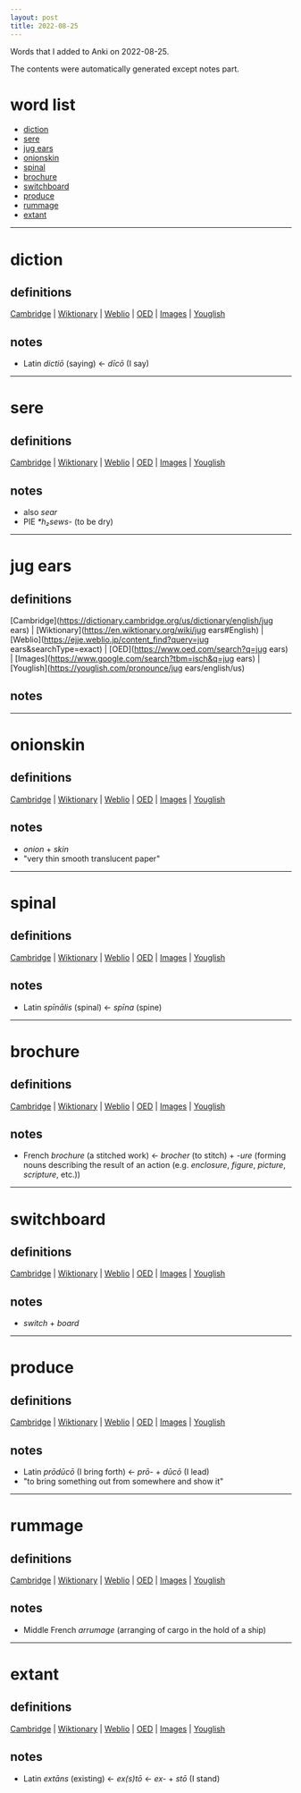 ```yaml
---
layout: post
title: 2022-08-25
---
```


Words that I added to Anki on 2022-08-25.

The contents were automatically generated except notes part.
# word list
- [diction](#diction)
- [sere](#sere)
- [jug ears](#jug-ears)
- [onionskin](#onionskin)
- [spinal](#spinal)
- [brochure](#brochure)
- [switchboard](#switchboard)
- [produce](#produce)
- [rummage](#rummage)
- [extant](#extant)

---

# diction
## definitions
[Cambridge](https://dictionary.cambridge.org/us/dictionary/english/diction)
|
[Wiktionary](https://en.wiktionary.org/wiki/diction#English)
|
[Weblio](https://ejje.weblio.jp/content_find?query=diction&searchType=exact)
|
[OED](https://www.oed.com/search?q=diction)
|
[Images](https://www.google.com/search?tbm=isch&q=diction)
|
[Youglish](https://youglish.com/pronounce/diction/english/us)

## notes
- Latin *dictiō* (saying) &lt;- *dīcō* (I say)

---

# sere
## definitions
[Cambridge](https://dictionary.cambridge.org/us/dictionary/english/sere)
|
[Wiktionary](https://en.wiktionary.org/wiki/sere#English)
|
[Weblio](https://ejje.weblio.jp/content_find?query=sere&searchType=exact)
|
[OED](https://www.oed.com/search?q=sere)
|
[Images](https://www.google.com/search?tbm=isch&q=sere)
|
[Youglish](https://youglish.com/pronounce/sere/english/us)

## notes
- also *sear*
- PIE *\*h₂sews-* (to be dry)

---

# jug ears
## definitions
[Cambridge](https://dictionary.cambridge.org/us/dictionary/english/jug ears)
|
[Wiktionary](https://en.wiktionary.org/wiki/jug ears#English)
|
[Weblio](https://ejje.weblio.jp/content_find?query=jug ears&searchType=exact)
|
[OED](https://www.oed.com/search?q=jug ears)
|
[Images](https://www.google.com/search?tbm=isch&q=jug ears)
|
[Youglish](https://youglish.com/pronounce/jug ears/english/us)

## notes

---

# onionskin
## definitions
[Cambridge](https://dictionary.cambridge.org/us/dictionary/english/onionskin)
|
[Wiktionary](https://en.wiktionary.org/wiki/onionskin#English)
|
[Weblio](https://ejje.weblio.jp/content_find?query=onionskin&searchType=exact)
|
[OED](https://www.oed.com/search?q=onionskin)
|
[Images](https://www.google.com/search?tbm=isch&q=onionskin)
|
[Youglish](https://youglish.com/pronounce/onionskin/english/us)

## notes
- *onion* + *skin*
- "very thin smooth translucent paper"

---

# spinal
## definitions
[Cambridge](https://dictionary.cambridge.org/us/dictionary/english/spinal)
|
[Wiktionary](https://en.wiktionary.org/wiki/spinal#English)
|
[Weblio](https://ejje.weblio.jp/content_find?query=spinal&searchType=exact)
|
[OED](https://www.oed.com/search?q=spinal)
|
[Images](https://www.google.com/search?tbm=isch&q=spinal)
|
[Youglish](https://youglish.com/pronounce/spinal/english/us)

## notes
- Latin *spīnālis* (spinal) &lt;- *spīna* (spine)

---

# brochure
## definitions
[Cambridge](https://dictionary.cambridge.org/us/dictionary/english/brochure)
|
[Wiktionary](https://en.wiktionary.org/wiki/brochure#English)
|
[Weblio](https://ejje.weblio.jp/content_find?query=brochure&searchType=exact)
|
[OED](https://www.oed.com/search?q=brochure)
|
[Images](https://www.google.com/search?tbm=isch&q=brochure)
|
[Youglish](https://youglish.com/pronounce/brochure/english/us)

## notes
- French *brochure* (a stitched work) &lt;- *brocher* (to stitch) + *-ure* (forming nouns describing the result of an action (e.g. *enclosure*, *figure*, *picture*, *scripture*, etc.))

---

# switchboard
## definitions
[Cambridge](https://dictionary.cambridge.org/us/dictionary/english/switchboard)
|
[Wiktionary](https://en.wiktionary.org/wiki/switchboard#English)
|
[Weblio](https://ejje.weblio.jp/content_find?query=switchboard&searchType=exact)
|
[OED](https://www.oed.com/search?q=switchboard)
|
[Images](https://www.google.com/search?tbm=isch&q=switchboard)
|
[Youglish](https://youglish.com/pronounce/switchboard/english/us)

## notes
- *switch* + *board*

---

# produce
## definitions
[Cambridge](https://dictionary.cambridge.org/us/dictionary/english/produce)
|
[Wiktionary](https://en.wiktionary.org/wiki/produce#English)
|
[Weblio](https://ejje.weblio.jp/content_find?query=produce&searchType=exact)
|
[OED](https://www.oed.com/search?q=produce)
|
[Images](https://www.google.com/search?tbm=isch&q=produce)
|
[Youglish](https://youglish.com/pronounce/produce/english/us)

## notes
- Latin *prōdūcō* (I bring forth) &lt;- *prō-* + *dūcō* (I lead)
- "to bring something out from somewhere and show it"

---

# rummage
## definitions
[Cambridge](https://dictionary.cambridge.org/us/dictionary/english/rummage)
|
[Wiktionary](https://en.wiktionary.org/wiki/rummage#English)
|
[Weblio](https://ejje.weblio.jp/content_find?query=rummage&searchType=exact)
|
[OED](https://www.oed.com/search?q=rummage)
|
[Images](https://www.google.com/search?tbm=isch&q=rummage)
|
[Youglish](https://youglish.com/pronounce/rummage/english/us)

## notes
- Middle French *arrumage* (arranging of cargo in the hold of a ship)

---

# extant
## definitions
[Cambridge](https://dictionary.cambridge.org/us/dictionary/english/extant)
|
[Wiktionary](https://en.wiktionary.org/wiki/extant#English)
|
[Weblio](https://ejje.weblio.jp/content_find?query=extant&searchType=exact)
|
[OED](https://www.oed.com/search?q=extant)
|
[Images](https://www.google.com/search?tbm=isch&q=extant)
|
[Youglish](https://youglish.com/pronounce/extant/english/us)

## notes
- Latin *extāns* (existing) &lt;- *ex(s)tō* &lt;- *ex-* + *stō* (I stand)

